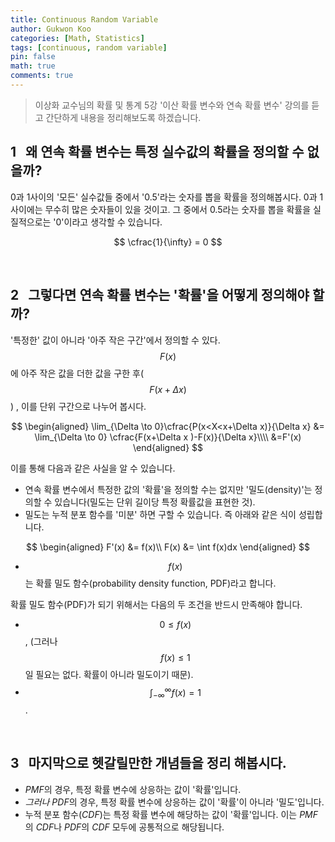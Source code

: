 ```yaml
---
title: Continuous Random Variable
author: Gukwon Koo
categories: [Math, Statistics]
tags: [continuous, random variable]
pin: false
math: true
comments: true
---
```


> 이상화 교수님의 확률 및 통계 5강 '이산 확률 변수와 연속 확률 변수' 강의를 듣고 간단하게 내용을 정리해보도록 하겠습니다.

## 1 &nbsp; 왜 연속 확률 변수는 특정 실수값의 확률을 정의할 수 없을까?

0과 1사이의 '모든' 실수값들 중에서 '0.5'라는 숫자를 뽑을 확률을 정의해봅시다. 0과 1사이에는 무수히 많은 숫자들이 있을 것이고. 그 중에서 0.5라는 숫자를 뽑을 확률을 실질적으로는 '0'이라고 생각할 수 있습니다.

$$
\cfrac{1}{\infty} = 0
$$

<br>

## 2 &nbsp; 그렇다면 연속 확률 변수는 '확률'을 어떻게 정의해야 할까?

'특정한' 값이 아니라 '아주 작은 구간'에서 정의할 수 있다. $$F(x)$$에 아주 작은 값을 더한 값을 구한 후($$F(x+\Delta x)$$) , 이를 단위 구간으로 나누어 봅시다.


$$
\begin{aligned}
\lim_{\Delta \to 0}\cfrac{P(x<X<x+\Delta x)}{\Delta x} &= \lim_{\Delta \to 0} \cfrac{F(x+\Delta x )-F(x)}{\Delta x}\\\\
&=F'(x)
\end{aligned}
$$


이를 통해 다음과 같은 사실을 알 수 있습니다.

- 연속 확률 변수에서 특정한 값의 '확률'을 정의할 수는 없지만 '밀도(density)'는 정의할 수 있습니다(밀도는 단위 길이당 특정 확률값을 표현한 것).
- 밀도는 누적 분포 함수를 '미분' 하면 구할 수 있습니다. 즉 아래와 같은 식이 성립합니다.
  
$$
\begin{aligned}
F'(x) &= f(x)\\
F(x) &= \int f(x)dx
\end{aligned}
$$



- $$f(x)$$는 확률 밀도 함수(probability density function, PDF)라고 합니다.

확률 밀도 함수(PDF)가 되기 위해서는 다음의 두 조건을 반드시 만족해야 합니다.

- $$0\leq f(x)$$, (그러나 $$f(x) \leq1$$일 필요는 없다. 확률이 아니라 밀도이기 때문).
-  $$\int_{-\infty}^{\infty} f(x) =1$$.

<br/>

## 3 &nbsp; 마지막으로 헷갈릴만한 개념들을 정리 해봅시다.

- *PMF*의 경우, 특정 확률 변수에 상응하는 값이 '확률'입니다.
- *그러나 PDF*의 경우, 특정 확률 변수에 상응하는 값이 '확률'이 아니라 '밀도'입니다.
- 누적 분포 함수(*CDF*)는 특정 확률 변수에 해당하는 값이 '확률'입니다. 이는 *PMF*의 *CDF*나 *PDF*의 *CDF* 모두에 공통적으로 해당됩니다.